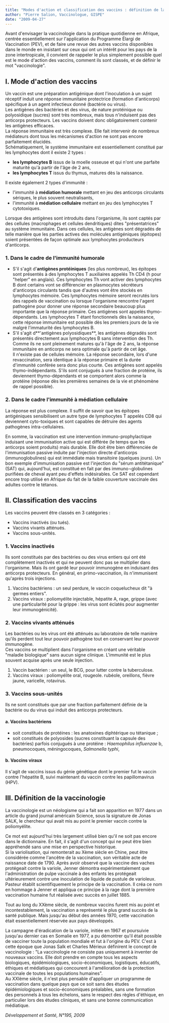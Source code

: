 ```yaml
---
title: "Modes d'action et classification des vaccins : définition de la vaccinologie"
author: "Pierre Salion, Vaccinologue, GISPE"
date: "2009-04-27"
---
```


<div class="teaser"><p>Avant d'envisager la vaccinologie dans la pratique quotidienne en Afrique, centrée essentiellement sur l'application du Programme Élargi de Vaccination (PEV), et de faire une revue des autres vaccins disponibles dans le monde en insistant sur ceux qui ont un intérêt pour les pays de la zone intertropicale, il convient de rappeler le plus simplement possible quel est le mode d'action des vaccins, comment ils sont classés, et de définir le mot "vaccinologie".</p></div>

## I. Mode d'action des vaccins

Un vaccin est une préparation antigénique dont l'inoculation à un sujet réceptif induit une réponse immunitaire protectrice (formation d'anticorps) spécifique à un agent infectieux donné (bactérie ou virus).  
Les antigènes des bactéries et des virus, de nature protéinique ou polyosidique (sucres) sont très nombreux, mais tous n'induisent pas des anticorps protecteurs. Les vaccins doivent donc obligatoirement contenir les antigènes efficaces.  
La réponse immunitaire est très complexe. Elle fait intervenir de nombreux médiateurs dont tous les mécanismes d'action ne sont pas encore parfaitement élucidés.  
Schématiquement, le système immunitaire est essentiellement constitué par les lymphocytes dont il existe 2 types :

- **les lymphocytes B** issus de la moelle osseuse et qui n'ont une parfaite maturité qu'à partir de l'âge de 2 ans,
- **les lymphocytes T** issus du thymus, matures dès la naissance.

Il existe également 2 types d'immunité :

- l'immunité à **médiation humorale** mettant en jeu des anticorps circulants sériques, le plus souvent neutralisants,
- l'immunité à **médiation cellulaire** mettant en jeu des lymphocytes T cytotoxiques.

Lorsque des antigènes sont introduits dans l'organisme, ils sont captés par des cellules (macrophages et cellules dendritiques) dites "présentatrices" au système immunitaire. Dans ces cellules, les antigènes sont dégradés de telle manière que les parties actives des molécules antigéniques (épitopes) soient présentées de façon optimale aux lymphocytes producteurs d'anticorps.

### 1. Dans le cadre de l'immunité humorale

- S'il s'agit d'**antigènes protéiniques** (les plus nombreux), les épitopes sont présentés à des lymphocytes T auxiliaires appelés Th CD4 (h pour "helper" en anglais). Ces lymphocytes Th vont activer des lymphocytes B dont certains vont se différencier en plasmocytes sécréteurs d'anticorps circulants tandis que d'autres vont être stockés en lymphocytes mémoire. Ces lymphocytes mémoire seront recrutés lors des rappels de vaccination ou lorsque l'organisme rencontre l'agent pathogène pour donner une réponse secondaire beaucoup plus importante que la réponse primaire. Ces antigènes sont appelés thymo-dépendants. Les lymphocytes T étant fonctionnels dès la naissance, cette réponse immunitaire est possible dès les premiers jours de la vie malgré l'immaturité des lymphocytes B.
- S'il s'agit d**'antigènes polyosidiques**, les antigènes dégradés sont présentés directement aux lymphocytes B sans intervention des Th. Comme ils ne sont pleinement matures qu'à l'âge de 2 ans, la réponse immunitaire en anticorps ne sera optimale qu'à partir de cet âge.  
  Il n'existe pas de cellules mémoire. La réponse secondaire, lors d'une revaccination, sera identique à la réponse primaire et la durée d'immunité conférée sera donc plus courte. Ces antigènes sont appelés thymo-indépendants. S'ils sont conjugués à une fraction de protéine, ils deviennent thymo-dépendants et se comportent alors comme la protéine (réponse dès les premières semaines de la vie et phénomène de rappel possible).

### 2. Dans le cadre l'immunité à médiation cellulaire

La réponse est plus complexe. Il suffit de savoir que les épitopes antigéniques sensibilisent un autre type de lymphocytes T appelés CD8 qui deviennent cyto-toxiques et sont capables de détruire des agents pathogènes intra-cellulaires.

En somme, la vaccination est une intervention immuno-prophylactique induisant une immunisation active qui est différée (le temps que les anticorps soient produits) mais durable. Elle doit être bien différenciée de l'immunisation passive induite par l'injection directe d'anticorps (immunoglobulines) qui est immédiate mais transitoire (quelques jours). Un bon exemple d'immunisation passive est l'injection du "sérum antitétanique" (SAT) qui, aujourd'hui, est constitué en fait par des immuno¬globulines purifiées de cheval ayant peu d'effets indésirables. Ce SAT est cependant encore trop utilisé en Afrique du fait de la faible couverture vaccinale des adultes contre le tétanos.

## II. Classification des vaccins

Les vaccins peuvent être classés en 3 catégories :

- Vaccins inactivés (ou tués).
- Vaccins vivants atténués.
- Vaccins sous-unités.

### 1. Vaccins inactivés

Ils sont constitués par des bactéries ou des virus entiers qui ont été complètement inactivés et qui ne peuvent donc pas se multiplier dans l'organisme. Mais ils ont gardé leur pouvoir immunogène en induisant des anticorps protecteurs. En général, en primo-vaccination, ils n'immunisent qu'après trois injections.

1.  Vaccins bactériens : un seul perdure, le vaccin coquelucheux dit "à germes entiers".
2.  Vaccins viraux : poliomyélite injectable, hépatite A, rage, grippe (avec une particularité pour la grippe : les virus sont éclatés pour augmenter leur immunogénicité).

### 2. Vaccins vivants atténués

Les bactéries ou les virus ont été atténués au laboratoire de telle manière qu'ils perdent tout leur pouvoir pathogène tout en conservant leur pouvoir immunogène.  
Ces vaccins se multiplient dans l'organisme en créant une véritable "maladie biologique" sans aucun signe clinique. L'immunité est le plus souvent acquise après une seule injection.

1.  Vaccin bactérien : un seul, le BCG, pour lutter contre la tuberculose.
2.  Vaccins viraux : poliomyélite oral, rougeole. rubéole, oreillons, fièvre jaune, varicelle, rotavirus.

### 3. Vaccins sous-unités

Ils ne sont constitués que par une fraction parfaitement définie de la bactérie ou du virus qui induit des anticorps protecteurs.

#### a. Vaccins bactériens

- soit constitués de protéines : les anatoxines diphtérique ou tétanique ;
- soit constitués de polyosides (sucres constituant la capsule des bactéries) parfois conjugués à une protéine : *Haemophilus influenzae* b, pneumocoques, méningocoques, *Salmonella typhi*,

#### b. Vaccins viraux

Il s'agit de vaccins issus du génie génétique dont le premier fut le vaccin contre l'hépatite B, suivi maintenant du vaccin contre les papillomavirus (HPV).

## III. Définition de la vaccinologie

La vaccinologie est un néologisme qui a fait son apparition en 1977 dans un article du grand journal américain Science, sous la signature de Jonas SALK, le chercheur qui avait mis au point le premier vaccin contre la poliomyélite.

Ce mot est aujourd'hui très largement utilisé bien qu'il ne soit pas encore dans le dictionnaire. En fait, il s'agit d'un concept qui ne peut être bien appréhendé sans une mise en perspective historique.  
Si la variolisation, qui remonterait au Xème siècle en Chine, peut être considérée comme l'ancêtre de la vaccination, son véritable acte de naissance date de 1790. Après avoir observé que la vaccine des vaches protégeait contre la variole, Jenner démontra expérimentalement que l'administration de pulpe vaccinale à des enfants les protégeait ultérieurement contre une inoculation de liquide de pustule de varioleux. Pasteur établit scientifiquement le principe de la vaccination. Il créa ce nom en hommage à Jenner et appliqua ce principe à la rage dont la première vaccination humaine fut réalisée avec succès en juillet 1885.

Tout au long du XXème siècle, de nombreux vaccins furent mis au point et incontestablement, la vaccination a représenté le plus grand succès de la santé publique. Mais jusqu'au début des années 1970, cette vaccination était essentiellement réservée aux pays développés.

La campagne d'éradication de la variole, initiée en 1967 et poursuivie jusqu'au dernier cas en Somalie en 1977, a pu démontrer qu'il était possible de vacciner toute la population mondiale et fut à l'origine du PEV. C'est à cette époque que Jonas Salk et Charles Mérieux définirent le concept de vaccinologie : "La vaccinologie ne consiste pas uniquement à inventer de nouveaux vaccins. Elle doit prendre en compte tous les aspects biologiques, épidémiologiques, socio-économiques, logistiques, éducatifs, éthiques et médiatiques qui concourent à l'amélioration de la protection vaccinale de toutes les populations humaines".  
Au XXIème siècle, il n'est plus pensable d'appliquer un programme de vaccination dans quelque pays que ce soit sans des études épidémiologiques et socio-économiques préalables, sans une formation des personnels à tous les échelons, sans le respect des règles d'éthique, en particulier lors des études cliniques, et sans une bonne communication médiatique.

*Développement et Santé, N°195, 2009*
